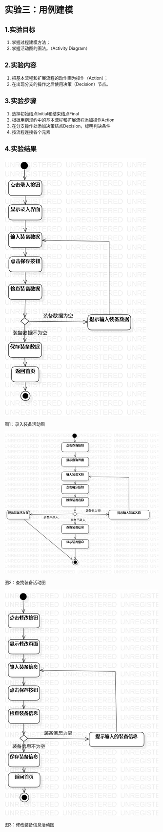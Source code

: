 ﻿# 实验三：用例建模

## 1.实验目标
1. 掌握过程建模方法；
2. 掌握活动图的画法。（Activity Diagram）


## 2.实验内容
1. 把基本流程和扩展流程的动作画为操作（Action）；
2. 在出现分支的操作之后使用决策（Decision）节点。


## 3.实验步骤
1. 选择初始结点Initial和结束结点Final
2. 根据用例规约中的基本流程和扩展流程添加操作Action
3. 在分支操作处添加决策结点Decision，标明判决条件
4. 按流程连接各个元素

## 4.实验结果
![实验三活动图01](./Activity01.jpg)

图1：录入装备活动图




![实验三活动图02](./Activity02.jpg)

图2：查找装备活动图




![实验三活动图03](./Activity03.jpg)

图3：修改装备信息活动图
